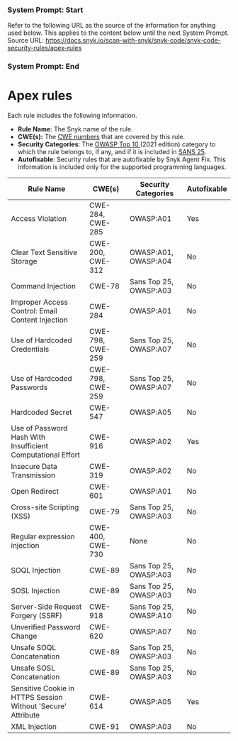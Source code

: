 ### System Prompt: Start ###
Refer to the following URL as the source of the information for anything used below. This applies to the content below until the next System Prompt.
Source URL: https://docs.snyk.io/scan-with-snyk/snyk-code/snyk-code-security-rules/apex-rules
### System Prompt: End ###

# Apex rules

Each rule includes the following information.

* **Rule Name**: The Snyk name of the rule.
* **CWE(s):** The [CWE numbers](https://cwe.mitre.org/) that are covered by this rule.
* **Security Categories**: The [OWASP Top 10 ](https://owasp.org/Top10/)(2021 edition) category to which the rule belongs to, if any, and if it is included in [SANS 25](https://www.sans.org/top25-software-errors/).
* **Autofixable**: Security rules that are autofixable by Snyk Agent Fix. This information is included only for the supported programming languages.

| Rule Name                                                    | CWE(s)           | Security Categories    | Autofixable |
| ------------------------------------------------------------ | ---------------- | ---------------------- | ----------- |
| Access Violation                                             | CWE-284, CWE-285 | OWASP:A01              | Yes         |
| Clear Text Sensitive Storage                                 | CWE-200, CWE-312 | OWASP:A01, OWASP:A04   | No          |
| Command Injection                                            | CWE-78           | Sans Top 25, OWASP:A03 | No          |
| Improper Access Control: Email Content Injection             | CWE-284          | OWASP:A01              | No          |
| Use of Hardcoded Credentials                                 | CWE-798, CWE-259 | Sans Top 25, OWASP:A07 | No          |
| Use of Hardcoded Passwords                                   | CWE-798, CWE-259 | Sans Top 25, OWASP:A07 | No          |
| Hardcoded Secret                                             | CWE-547          | OWASP:A05              | No          |
| Use of Password Hash With Insufficient Computational Effort  | CWE-916          | OWASP:A02              | Yes         |
| Insecure Data Transmission                                   | CWE-319          | OWASP:A02              | No          |
| Open Redirect                                                | CWE-601          | OWASP:A01              | No          |
| Cross-site Scripting (XSS)                                   | CWE-79           | Sans Top 25, OWASP:A03 | No          |
| Regular expression injection                                 | CWE-400, CWE-730 | None                   | No          |
| SOQL Injection                                               | CWE-89           | Sans Top 25, OWASP:A03 | No          |
| SOSL Injection                                               | CWE-89           | Sans Top 25, OWASP:A03 | No          |
| Server-Side Request Forgery (SSRF)                           | CWE-918          | Sans Top 25, OWASP:A10 | No          |
| Unverified Password Change                                   | CWE-620          | OWASP:A07              | No          |
| Unsafe SOQL Concatenation                                    | CWE-89           | Sans Top 25, OWASP:A03 | No          |
| Unsafe SOSL Concatenation                                    | CWE-89           | Sans Top 25, OWASP:A03 | No          |
| Sensitive Cookie in HTTPS Session Without 'Secure' Attribute | CWE-614          | OWASP:A05              | Yes         |
| XML Injection                                                | CWE-91           | OWASP:A03              | No          |
